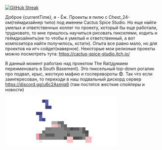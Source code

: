 [![GitHub Streak](https://streak-stats.demolab.com?user=YUJECK&theme=apprentice&hide_border=true)](https://git.io/streak-stats)

Доброе {currentTime}, я - Ёж. Проекты я пилю с Chest_24-ом(геймдизайнер типо) под именем Cactus Spice Studio. Но еще найти умелых и ответственных коллег по проекту, который бы еще работали, трудновато, то мне пришлось научиться рисовать пикселями, кодить и геймдизайнить(не то чтобы я умелый и ответственный, а вот композитора найти получилось, кстати). Опыта все равно мало, но для проектов на итч сойдет(наверное). Некоторые мои релизные проекты можно посмотреть тута: https://cactus-spice-studio.itch.io/

В данный момент работаю над проектом The Rat(думаем переименовать в South Basement). Это пиксельный top-down рогалик про подвал, крыс, жесткую мафию и госперевороты 😨. Так что если заинтересован, то переходи в наш подвальный дискорд сервер https://discord.gg/u6c2Asmjq6 (там постятся жесткие спойлеры и новости)

![Крыска спит](https://github.com/YUJECK/YUJECK/blob/main/RatSleep.gif)
